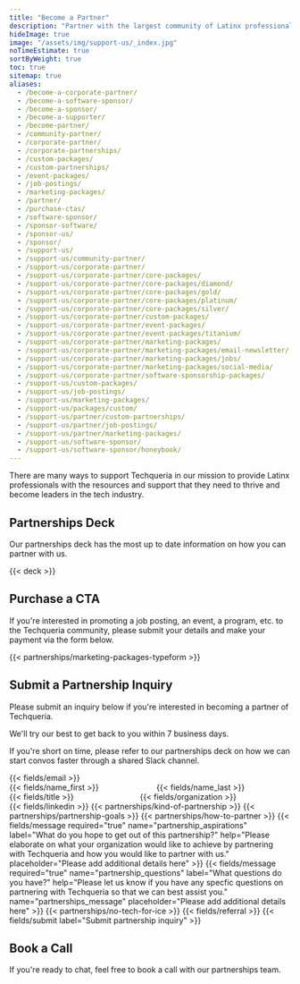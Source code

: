 ```yaml
---
title: "Become a Partner"
description: "Partner with the largest community of Latinx professionals and help us become leaders in tech. 💙"
hideImage: true
image: "/assets/img/support-us/_index.jpg"
noTimeEstimate: true
sortByWeight: true
toc: true
sitemap: true
aliases:
  - /become-a-corporate-partner/
  - /become-a-software-sponsor/
  - /become-a-sponsor/
  - /become-a-supporter/
  - /become-partner/
  - /community-partner/
  - /corporate-partner/
  - /corporate-partnerships/
  - /custom-packages/
  - /custom-partnerships/
  - /event-packages/
  - /job-postings/
  - /marketing-packages/
  - /partner/
  - /purchase-ctas/
  - /software-sponsor/
  - /sponsor-software/
  - /sponsor-us/
  - /sponsor/
  - /support-us/
  - /support-us/community-partner/
  - /support-us/corporate-partner/
  - /support-us/corporate-partner/core-packages/
  - /support-us/corporate-partner/core-packages/diamond/
  - /support-us/corporate-partner/core-packages/gold/
  - /support-us/corporate-partner/core-packages/platinum/
  - /support-us/corporate-partner/core-packages/silver/
  - /support-us/corporate-partner/custom-packages/
  - /support-us/corporate-partner/event-packages/
  - /support-us/corporate-partner/event-packages/titanium/
  - /support-us/corporate-partner/marketing-packages/
  - /support-us/corporate-partner/marketing-packages/email-newsletter/
  - /support-us/corporate-partner/marketing-packages/jobs/
  - /support-us/corporate-partner/marketing-packages/social-media/
  - /support-us/corporate-partner/software-sponsorship-packages/
  - /support-us/custom-packages/
  - /support-us/job-postings/
  - /support-us/marketing-packages/
  - /support-us/packages/custom/
  - /support-us/partner/custom-partnerships/
  - /support-us/partner/job-postings/
  - /support-us/partner/marketing-packages/
  - /support-us/software-sponsor/
  - /support-us/software-sponsor/honeybook/
---
```


There are many ways to support Techqueria in our mission to provide Latinx professionals with the resources and support that they need to thrive and become leaders in the tech industry.

## Partnerships Deck

Our partnerships deck has the most up to date information on how you can partner with us.

{{< deck >}}

## Purchase a CTA

If you're interested in promoting a job posting, an event, a program, etc. to the Techqueria community, please submit your details and make your payment via the form below.

{{< partnerships/marketing-packages-typeform >}}

## Submit a Partnership Inquiry

Please submit an inquiry below if you're interested in becoming a partner of Techqueria.

We'll try our best to get back to you within 7 business days.

If you're short on time, please refer to our partnerships deck on how we can start convos faster through a shared Slack channel.

<form name="Partnerships" method="POST" data-netlify-recaptcha="true" data-netlify="true" action="/success/partner/" class="form--centered no-ids" id="form_partner_with_techqueria">
  <input type="hidden" aria-label="Subject" name="_subject" value="Techqueria - New Partnership Inquiry">
  <!-- Email -->
  <div class="mb-0-field">
    {{< fields/email >}}
  </div>
  <div class="columns mb-0">
    <div class="column pb-0">
      <!-- First Name -->
      {{< fields/name_first >}}
    </div>
    <div class="column pb-0">
      <!-- Last Name -->
      {{< fields/name_last >}}
    </div>
  </div>
    <div class="columns mb-0">
    <div class="column pb-0">
      <!-- Title -->
      {{< fields/title >}}
    </div>
    <div class="column pb-0">
      <!-- Organization -->
      {{< fields/organization >}}
    </div>
  </div>
  <!-- LinkedIn -->
  {{< fields/linkedin >}}
  <!-- Kinds of Partnerships -->
  {{< partnerships/kind-of-partnership >}}
  <!-- Partnership Goals -->
  {{< partnerships/partnership-goals >}}
  <!-- How to Partner -->
  {{< partnerships/how-to-partner >}}
  <!-- Elaborate on how they want to partner -->
  {{< fields/message required="true" name="partnership_aspirations" label="What do you hope to get out of this partnership?" help="Please elaborate on what your organization would like to achieve by partnering with Techqueria and how you would like to partner with us." placeholder="Please add additional details here" >}}
  <!-- Elaborate on any questions they have -->
  {{< fields/message required="true" name="partnership_questions" label="What questions do you have?" help="Please let us know if you have any specfic questions on partnering with Techqueria so that we can best assist you." name="partnerships_message" placeholder="Please add additional details here" >}}
  <!-- No Tech for ICE -->
  {{< partnerships/no-tech-for-ice >}}
  <!-- How did they hear about Techqueria? -->
  {{< fields/referral >}}
  <!-- Submit form -->
  {{< fields/submit label="Submit partnership inquiry" >}}
</form>
<script src="/assets/js/partner.js"></script>

<div class="mt-4"></div>

## Book a Call

<p class="mb-0">If you're ready to chat, feel free to book a call with our partnerships team.</p>

<!-- Calendly inline widget begin -->
<div class="calendly-inline-widget" data-url="https://calendly.com/techqueria-partnerships/new-partner-call" style="min-width:320px;height:630px;"></div>
<script type="text/javascript" src="https://assets.calendly.com/assets/external/widget.js"></script>
<!-- Calendly inline widget end -->